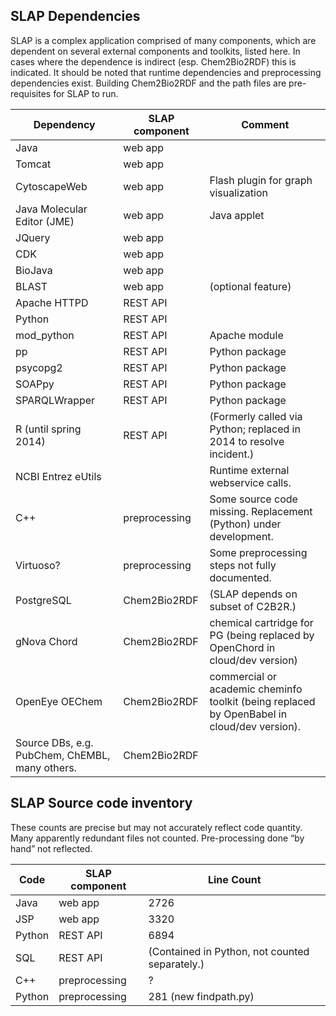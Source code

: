 ## ﻿SLAP Dependencies

SLAP is a complex application comprised of many components, which are dependent on several external components and toolkits, listed here.  In cases where the dependence is indirect (esp. Chem2Bio2RDF) this is indicated.  It should be noted that runtime dependencies and preprocessing dependencies exist.  Building Chem2Bio2RDF and the path files are pre-requisites for SLAP to run.

|Dependency|SLAP component|Comment|
|---|---|---|
|Java|web app||
|Tomcat|web app||
|CytoscapeWeb|web app|Flash plugin for graph visualization|
|Java Molecular Editor (JME)|web app|Java applet|
|JQuery|web app||
|CDK|web app
|BioJava|web app
|BLAST|web app|(optional feature)
|Apache HTTPD|REST API
|Python|REST API
|mod_python|REST API|Apache module
|pp|REST API|Python package
|psycopg2|REST API|Python package
|SOAPpy|REST API|Python package
|SPARQLWrapper|REST API|Python package
|R (until spring 2014)|REST API|(Formerly called via Python; replaced in 2014 to resolve incident.)|
|NCBI Entrez eUtils||Runtime external webservice calls.|
|C++|preprocessing|Some source code missing.  Replacement (Python) under development.|
|Virtuoso?|preprocessing|Some preprocessing steps not fully documented.|
|PostgreSQL|Chem2Bio2RDF|(SLAP depends on subset of C2B2R.)|
|gNova Chord|Chem2Bio2RDF|chemical cartridge for PG (being replaced by OpenChord in cloud/dev version)|
|OpenEye OEChem|Chem2Bio2RDF|commercial or academic cheminfo toolkit (being replaced by OpenBabel in cloud/dev version).|
|Source DBs, e.g. PubChem, ChEMBL, many others.|Chem2Bio2RDF||

## SLAP Source code inventory

These counts are precise but may not accurately reflect code quantity.  Many apparently redundant files not counted.  Pre-processing done “by hand” not reflected.  

|Code|SLAP component|Line Count|
|---|---|---|
|Java|web app|2726|
|JSP|web app|3320|
|Python|REST API|6894|
|SQL|REST API|(Contained in Python, not counted separately.)|
|C++|preprocessing|?|
|Python|preprocessing|281 (new findpath.py)|
